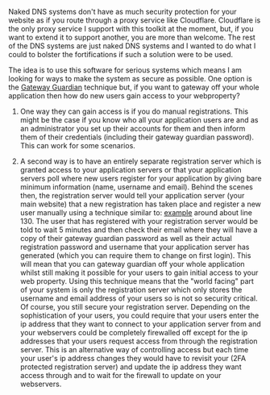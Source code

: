 Naked DNS systems don't have as much security protection for your website as if you route through a proxy service like Cloudflare. Cloudflare is the only proxy service I support with this toolkit at the moment, but, if you want to extend it to support another, you are more than welcome. The rest of the DNS systems are just naked DNS systems and I wanted to do what I could to bolster the fortifications if such a solution were to be used. 

The idea is to use this software for serious systems which means I am looking for ways to make the system as secure as possible.
One option is the [Gateway Guardian](https://github.com/agile-deployer/agile-infrastructure-build-client-scripts/blob/master/doco/AgileToolkitDeployment/GatewayGuardian.md) technique but, if you want to gateway off your whole application then how do new users gain access to your webproperty?

1. One way they can gain access is if you do manual registrations. This might be the case if you know who all your application users are and as an administrator you set up their accounts for them and then inform them of their credentials (including their gateway guardian password). This can work for some scenarios.

2. A second way is to have an entirely separate registration server which is granted access to your application servers or that your application servers poll where new users register for your application by giving bare minimum information (name, username and email). Behind the scenes then, the registration server would tell your application server (your main website) that a new registration has taken place and register a new user manually using a technique similar to: [example](https://github.com/agile-deployer/agile-infrastructure-webserver-scripts/blob/master/providerscripts/application/processing/joomla/PerformPostProcessing.sh) around about line 130. The user that has registered with your registration server would be told to wait 5 minutes and then check their email where they will have a copy of their gateway guardian password as well as their actual registration password and username that your application server has generated (which you can require them to change on first login). This will mean that you can gateway guardian off your whole application whilst still making it possible for your users to gain initial access to your web property. Using this technique means that the "world facing" part of your system is only the registration server which only stores the username and email address of your users so is not so security critical. Of course, you still secure your registration server. Depending on the sophistication of your users, you could require that your users enter the ip address that they want to connect to your application server from and your webservers could be completely firewalled off except for the ip addresses that your users request access from through the registration server. This is an alternative way of controlling access but each time your user's ip address changes they would have to revisit your (2FA protected registration server) and update the ip address they want access through and to wait for the firewall to update on your webservers. 


